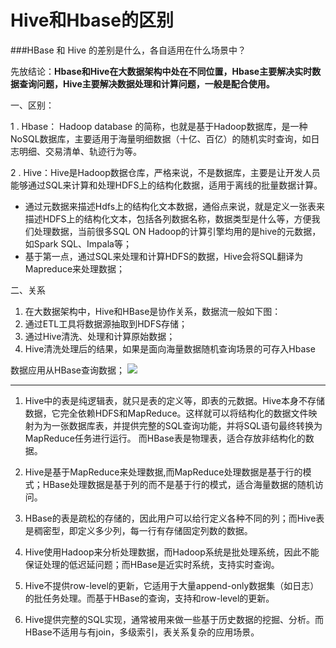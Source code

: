 # Hive和Hbase的区别

###HBase 和 Hive 的差别是什么，各自适用在什么场景中？



先放结论：**Hbase和Hive在大数据架构中处在不同位置，Hbase主要解决实时数据查询问题，Hive主要解决数据处理和计算问题，一般是配合使用。**

一、区别：

1 . Hbase： Hadoop database 的简称，也就是基于Hadoop数据库，是一种NoSQL数据库，主要适用于海量明细数据（十亿、百亿）的随机实时查询，如日志明细、交易清单、轨迹行为等。

2 . Hive：Hive是Hadoop数据仓库，严格来说，不是数据库，主要是让开发人员能够通过SQL来计算和处理HDFS上的结构化数据，适用于离线的批量数据计算。

* 通过元数据来描述Hdfs上的结构化文本数据，通俗点来说，就是定义一张表来描述HDFS上的结构化文本，包括各列数据名称，数据类型是什么等，方便我们处理数据，当前很多SQL ON Hadoop的计算引擎均用的是hive的元数据，如Spark SQL、Impala等；
* 基于第一点，通过SQL来处理和计算HDFS的数据，Hive会将SQL翻译为Mapreduce来处理数据；

二、关系

1.  在大数据架构中，Hive和HBase是协作关系，数据流一般如下图：
2. 通过ETL工具将数据源抽取到HDFS存储；
3. 通过Hive清洗、处理和计算原始数据；
4. Hive清洗处理后的结果，如果是面向海量数据随机查询场景的可存入Hbase

数据应用从HBase查询数据；
![](https://pic3.zhimg.com/80/v2-2fbb6391206db40675afa8617806a8be_hd.jpg)



-----


1. Hive中的表是纯逻辑表，就只是表的定义等，即表的元数据。Hive本身不存储数据，它完全依赖HDFS和MapReduce。这样就可以将结构化的数据文件映射为为一张数据库表，并提供完整的SQL查询功能，并将SQL语句最终转换为MapReduce任务进行运行。 而HBase表是物理表，适合存放非结构化的数据。

2. Hive是基于MapReduce来处理数据,而MapReduce处理数据是基于行的模式；HBase处理数据是基于列的而不是基于行的模式，适合海量数据的随机访问。

3. HBase的表是疏松的存储的，因此用户可以给行定义各种不同的列；而Hive表是稠密型，即定义多少列，每一行有存储固定列数的数据。

4. Hive使用Hadoop来分析处理数据，而Hadoop系统是批处理系统，因此不能保证处理的低迟延问题；而HBase是近实时系统，支持实时查询。 
5. Hive不提供row-level的更新，它适用于大量append-only数据集（如日志）的批任务处理。而基于HBase的查询，支持和row-level的更新。
6. Hive提供完整的SQL实现，通常被用来做一些基于历史数据的挖掘、分析。而HBase不适用与有join，多级索引，表关系复杂的应用场景。

<!--

作者：有点文
链接：https://www.zhihu.com/question/21677041/answer/185664626
来源：知乎
著作权归作者所有。商业转载请联系作者获得授权，非商业转载请注明出处。

create time: 2018-04-19 17:02:56
Author: Alfred

This file is created by Marboo<http://marboo.io> template file $MARBOO_HOME/.media/starts/default.md
本文件由 Marboo<http://marboo.io> 模板文件 $MARBOO_HOME/.media/starts/default.md 创建
-->

